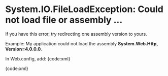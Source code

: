 # System.IO.FileLoadException: Could not load file or assembly ...

If you have this error, try redirecting one assembly version to yours.

Example:
My application could not load the assembly **System.Web.Http, Version=4.0.0.0**.

In Web.config, add:
{code:xml}
<assemblyBinding xmlns="urn:schemas-microsoft-com:asm.v1">
      <dependentAssembly>
        <assemblyIdentity name="System.Web.Http" publicKeyToken="31bf3856ad364e35" culture="neutral" />
        <bindingRedirect oldVersion="0.0.0.0-5.2.3.0" newVersion="5.2.3.0" />
      </dependentAssembly>
    </assemblyBinding>

{code:xml}